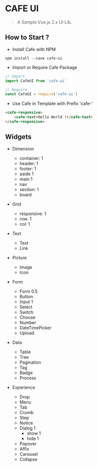 # CAFE UI

> A Sample Vue.js 2.x UI Lib.

## How to Start ?

- Install Cafe with NPM

``` console
npm install --save cafe-ui
```

- Import or Require Cafe Package

``` javascript
// Import
import CafeUI from 'cafe-ui'

// Require
const CafeUI = require('cafe-ui')
```

- Use Cafe in Template with Prefix 'cafe-'

``` html
<cafe-responsive>
	<cafe-text>Hello World !</cafe-text>
</cafe-responsive>
```

## Widgets

* Dimension
	- container: 1
	- header: 1
	- footer: 1
	- aside 1
	- main 1
	- nav
	- section: 1
	- board

* Grid
	- responsive: 1
	- row: 1
	- col: 1

* Text
	- Text
	- Link

* Picture
	- Image
	- Icon

* Form
	- Form 0.5
	- Button
	- Input 1
	- Select
	- Switch
	- Choose
	- Number
	- DateTimePicker
	- Upload

* Data
	- Table
	- Tree
	- Pagination
	- Tag
	- Badge
	- Process

* Experience
	- Drop
	- Menu
	- Tab
	- Crumb
	- Step
	- Notice
	- Dialog 1
		- show 1
		- hide 1
	- Popover
	- Affix
	- Carousel
	- Collapse
